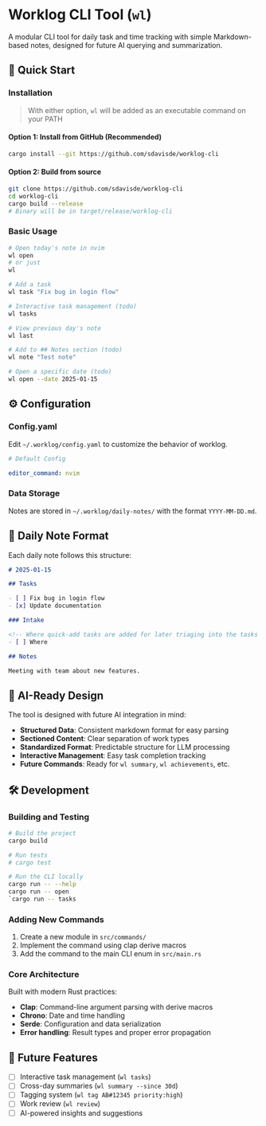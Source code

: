 # Worklog CLI Tool (`wl`)

A modular CLI tool for daily task and time tracking with simple Markdown-based notes, designed for future AI querying and summarization.

## 🚀 Quick Start

### Installation

> With either option, `wl` will be added as an executable command on your PATH

#### Option 1: Install from GitHub (Recommended)
```bash
cargo install --git https://github.com/sdavisde/worklog-cli
```

#### Option 2: Build from source
```bash
git clone https://github.com/sdavisde/worklog-cli
cd worklog-cli
cargo build --release
# Binary will be in target/release/worklog-cli
```

### Basic Usage

```bash
# Open today's note in nvim
wl open
# or just
wl

# Add a task
wl task "Fix bug in login flow"

# Interactive task management (todo)
wl tasks

# View previous day's note
wl last

# Add to ## Notes section (todo)
wl note "Test note"

# Open a specific date (todo)
wl open --date 2025-01-15
```

## ⚙️ Configuration

### Config.yaml

Edit `~/.worklog/config.yaml` to customize the behavior of worklog.

```yaml
# Default Config

editor_command: nvim
```

### Data Storage

Notes are stored in `~/.worklog/daily-notes/` with the format `YYYY-MM-DD.md`.

## 📝 Daily Note Format

Each daily note follows this structure:

```markdown
# 2025-01-15

## Tasks

- [ ] Fix bug in login flow
- [x] Update documentation

### Intake

<!-- Where quick-add tasks are added for later triaging into the tasks section -->
- [ ] Where

## Notes

Meeting with team about new features.
```

## 🧠 AI-Ready Design

The tool is designed with future AI integration in mind:

- **Structured Data**: Consistent markdown format for easy parsing
- **Sectioned Content**: Clear separation of work types
- **Standardized Format**: Predictable structure for LLM processing
- **Interactive Management**: Easy task completion tracking
- **Future Commands**: Ready for `wl summary`, `wl achievements`, etc.

## 🛠️ Development

### Building and Testing

```bash
# Build the project
cargo build

# Run tests
# cargo test

# Run the CLI locally
cargo run -- --help
cargo run -- open
`cargo run -- tasks
```

### Adding New Commands

1. Create a new module in `src/commands/`
2. Implement the command using clap derive macros
3. Add the command to the main CLI enum in `src/main.rs`

### Core Architecture

Built with modern Rust practices:
- **Clap**: Command-line argument parsing with derive macros
- **Chrono**: Date and time handling
- **Serde**: Configuration and data serialization
- **Error handling**: Result types and proper error propagation

## 🚧 Future Features

- [ ] Interactive task management (`wl tasks`)
- [ ] Cross-day summaries (`wl summary --since 30d`)
- [ ] Tagging system (`wl tag AB#12345 priority:high`)
- [ ] Work review (`wl review`)
- [ ] AI-powered insights and suggestions
